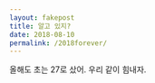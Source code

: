 ```yaml
---
layout: fakepost
title: 알고 있지?
date: 2018-08-10
permalink: /2018forever/
---
```



<div>
올해도 초는 27로 샀어.
우리 같이 힘내자.
</div>
